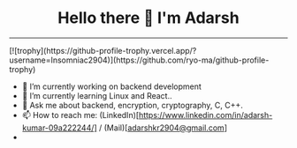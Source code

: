 <h1 align="center">Hello there 👋 I'm Adarsh</h1>
<hr>
[![trophy](https://github-profile-trophy.vercel.app/?username=Insomniac2904)](https://github.com/ryo-ma/github-profile-trophy)

- 🔭 I’m currently working on backend development
- 🌱 I’m currently learning Linux and React..
- 💬 Ask me about backend, encryption, cryptography, C, C++.
- 📫 How to reach me: (LinkedIn)[https://www.linkedin.com/in/adarsh-kumar-09a222244/] / (Mail)[adarshkr2904@gmail.com]
- 
<!--
**Insomniac2904/insomniac2904** is a ✨ _special_ ✨ repository because its `README.md` (this file) appears on your GitHub profile.

Here are some ideas to get you started:

- 👯 I’m looking to collaborate on ...
- 🤔 I’m looking for help with ...
- 😄 Pronouns: ...
- ⚡ Fun fact: ...
-->
